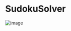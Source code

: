 # SudokuSolver

![image](https://user-images.githubusercontent.com/1640096/47617773-17f5c880-dacb-11e8-9682-969aaf191caf.png)
